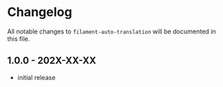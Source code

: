 # Changelog

All notable changes to `filament-auto-translation` will be documented in this file.

## 1.0.0 - 202X-XX-XX

- initial release
